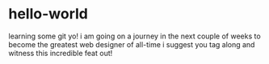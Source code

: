 # hello-world
learning some git yo!
i am going on a journey in the next couple of weeks to become the greatest web designer of all-time
i suggest you tag along and witness this incredible feat
out!
